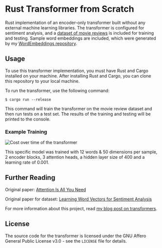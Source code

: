 # Rust Transformer from Scratch

Rust implementation of an encoder-only transformer built without any external machine learning libraries. The transformer is configured for sentiment analysis, and a [dataset of movie reviews](https://ai.stanford.edu/~amaas/data/sentiment/) is included for training and testing. Sample word embeddings are included, which were generated by my [WordEmbeddings repository](https://github.com/goldstraw/WordEmbeddings).

## Usage

To use this transformer implementation, you must have Rust and Cargo installed on your machine. After installing Rust and Cargo, you can clone this repository to your local machine.

To run the transformer, use the following command:

```
$ cargo run --release
```

This command will train the transformer on the movie review dataset and then run tests on a test set. The results of the training and testing will be printed to the console.

### Example Training
![Cost over time of the transformer](learning-graph.webp)

This specific model was trained with 12 words & 50 dimensions per sample, 2 encoder blocks, 3 attention heads, a hidden layer size of 400 and a learning rate of 0.001.

## Further Reading

Original paper: [Attention Is All You Need](https://arxiv.org/abs/1706.03762)

Original paper for dataset: [Learning Word Vectors for Sentiment Analysis](http://www.aclweb.org/anthology/P11-1015)

For more information about this project, read [my blog post on transformers](https://charliegoldstraw.com/articles/transformers/).

## License

The source code for the transformer is licensed under the GNU Affero General Public License v3.0 - see the `LICENSE` file for details.
